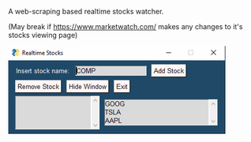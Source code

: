 A web-scraping based realtime stocks watcher.

(May break if https://www.marketwatch.com/ makes any changes to it's stocks viewing page)

![](media/RealtimeStocksExample.gif)
